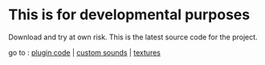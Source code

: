 # This is for developmental purposes

Download and try at own risk. This is the latest source code for the project.

go to : [plugin code](https://github.com/Chai112/Chai112-s-Boeing-777-300ER/tree/master/src/base/B777-300ER/plugins/SASLFree/data/modules/Custom%20Module) | [custom sounds](https://github.com/Chai112/Chai112-s-Boeing-777-300ER/tree/master/src/base/B777-300ER/plugins/SASLFree/data/modules/configuration/widgetResources) | [textures](https://github.com/Chai112/Chai112-s-Boeing-777-300ER/tree/master/src/base/B777-300ER/objects)
